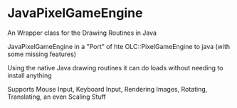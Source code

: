 # JavaPixelGameEngine
An Wrapper class for the Drawing Routines in Java

JavaPixelGameEngine in a "Port" of hte OLC::PixelGameEngine to java (with some missing features)

Using the native Java drawing routines it can do loads without needing to install anything

Supports Mouse Input, Keyboard Input, Rendering Images, Rotating, Translating, an even Scaling Stuff
